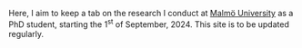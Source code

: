 Here, I aim to keep a tab on the research I conduct at [Malmö University](https://mau.se) as a PhD student, starting the 1<sup>st</sup> of September, 2024. This site is to be updated regularly.